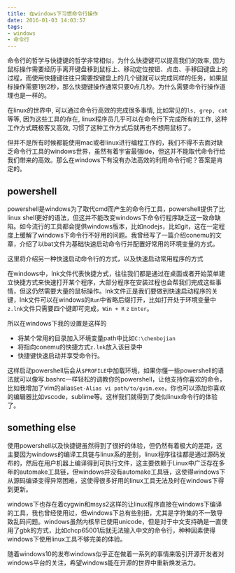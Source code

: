 ```yaml
---
title: 在windows下习惯命令行操作
date: 2016-01-03 14:03:57
tags:
- windows
- 命令行
---
```


命令行的哲学与快捷键的哲学非常相似，为什么快捷键可以提高我们的效率, 因为鼠标操作需要经历手离开键盘移到鼠标上、移动定位按钮、点击、手移回键盘上的过程，而使用快捷键往往只需要按键盘上的几个键就可以完成同样的任务，如果鼠标操作需要1到2秒，那么快捷键操作通常只要0点几秒。为什么需要命令行操作道理也是一样的。

在linux的世界中, 可以通过命令行高效的完成很多事情, 比如常见的`ls, grep, cat`等等, 因为这些工具的存在, linux程序员几乎可以在命令行下完成所有的工作, 这种工作方式既极客又高效, 习惯了这种工作方式后就再也不想用鼠标了。

但并不是所有时候都能使用mac或者linux进行编程工作的，我们不得不去面对缺乏命令行工具的windows世界，虽然有着宇宙最强ide，但这并不能取代命令行给我们带来的高效。那么在windows下有没有办法高效的利用命令行呢？答案是肯定的。

## powershell

powershell是windows为了取代cmd而产生的命令行工具，powershell提供了比linux shell更好的语法，但这并不能改变windows下命令行程序缺乏这一致命缺陷。如今流行的工具都会提供windows版本，比如nodejs，比如git，这在一定程度上缓解了windows下命令行不好用的问题。我曾经写了一篇介绍conemu的文章，介绍了以bat文件为基础快速启动命令行并配置好常用的环境变量的方式。

这里将介绍另一种快速启动命令行的方式，以及快速启动常用程序的方式

在windows中，lnk文件代表快捷方式，往往我们都是通过在桌面或者开始菜单建立快捷方式来快速打开某个程序，大部分程序在安装过程也会帮我们完成这些事情，但这仍然需要大量的鼠标操作。lnk文件正是我们要做到快速启动程序的关键，lnk文件可以在windows的`Run`中省略后缀打开，比如打开处于环境变量中`z.lnk`文件只需要四个键即可完成，`Win + R` `z` `Enter`。

所以在windows下我的设置是这样的

- 将某个常用的目录加入环境变量path中比如`C:\chenbojian`
- 将指向conemu的快捷方式`z.lnk`放入该目录中
- 快捷键快速启动并享受命令行。

这样启动powershell后会从`$PROFILE`中加载环境，如果你懂一些powershell的语法就可以像写.bashrc一样轻松的调教你的powershell，让他支持你喜欢的命令，比如我增加了vim的alias`Set-Alias vi path/to/gvim.exe`，你也可以添加你喜欢的编辑器比如vscode，sublime等。这样我们就得到了类似linux命令行的体验了。

## something else

使用powershell以及快捷键虽然得到了很好的体验，但仍然有着极大的差距，这主要因为windows的编译工具链与linux系的差别，linux程序往往都是通过源码发布的，然后在用户机器上编译得到可执行文件，这主要依赖于Linux中广泛存在多年的automake工具链，但windows并没有automake工具链，这使得windows下从源码编译变得异常困难，这使得很多好用的linux工具无法及时在windows下得到更新。

windows下也存在着cygwin和msys2这样的让linux程序直接在windows下编译的工具，我也曾经使用过，但windows下总有些别扭，尤其是字符集的不一致导致乱码问题。windows虽然内核早已使用unicode，但是对于中文支持确是一直使用了gbk的方式，比如chcp65001后就无法输入中文的命令行，种种因素使得windows下使用linux工具不够完美的体验。

随着windows10的发布windows似乎正在做着一系列的事情来吸引开源开发者对windows平台的关注，希望windows能在开源的世界中重新焕发活力。
